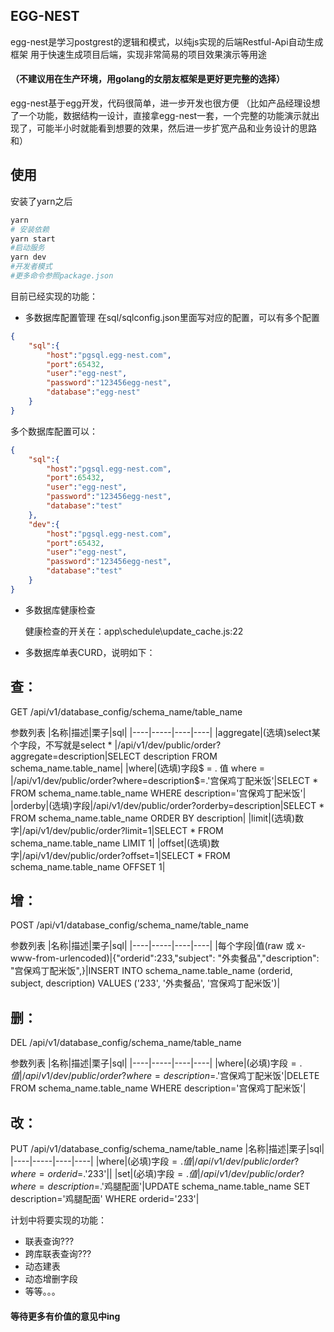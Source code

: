 ## EGG-NEST

egg-nest是学习postgrest的逻辑和模式，以纯js实现的后端Restful-Api自动生成框架 用于快速生成项目后端，实现非常简易的项目效果演示等用途

#### （不建议用在生产环境，用golang的女朋友框架是更好更完整的选择）

egg-nest基于egg开发，代码很简单，进一步开发也很方便
（比如产品经理设想了一个功能，数据结构一设计，直接拿egg-nest一套，一个完整的功能演示就出现了，可能半小时就能看到想要的效果，然后进一步扩宽产品和业务设计的思路和）

## 使用
安装了yarn之后
```bash
yarn
# 安装依赖
yarn start
#启动服务
yarn dev
#开发者模式
#更多命令参照package.json
```

目前已经实现的功能：
+ 多数据库配置管理
    在sql/sqlconfig.json里面写对应的配置，可以有多个配置
```json
{
    "sql":{
        "host":"pgsql.egg-nest.com",
        "port":65432,
        "user":"egg-nest",
        "password":"123456egg-nest",
        "database":"egg-nest"
    }
}
```

多个数据库配置可以：
```json
{
    "sql":{
        "host":"pgsql.egg-nest.com",
        "port":65432,
        "user":"egg-nest",
        "password":"123456egg-nest",
        "database":"test"
    },
    "dev":{
        "host":"pgsql.egg-nest.com",
        "port":65432,
        "user":"egg-nest",
        "password":"123456egg-nest",
        "database":"test"
    }
}
```

+ 多数据库健康检查

    健康检查的开关在：app\schedule\update_cache.js:22 

    

+ 多数据库单表CURD，说明如下：



## 查：

GET /api/v1/database_config/schema_name/table_name

参数列表
|名称|描述|栗子|sql|
|----|-----|----|----|
|aggregate|(选填)select某个字段，不写就是select * |/api/v1/dev/public/order?aggregate=description|SELECT description FROM schema_name.table_name|
|where|(选填)字段$ = . 值 where = |/api/v1/dev/public/order?where=description$=.'宫保鸡丁配⽶饭'|SELECT * FROM schema_name.table_name WHERE description='宫保鸡丁配⽶饭'|
|orderby|(选填)字段|/api/v1/dev/public/order?orderby=description|SELECT * FROM schema_name.table_name ORDER BY description|
|limit|(选填)数字|/api/v1/dev/public/order?limit=1|SELECT * FROM schema_name.table_name LIMIT 1|
|offset|(选填)数字|/api/v1/dev/public/order?offset=1|SELECT * FROM schema_name.table_name OFFSET 1|



## 增：

POST /api/v1/database_config/schema_name/table_name

参数列表
|名称|描述|栗子|sql|
|----|-----|----|----|
|每个字段|值(raw 或 x-www-from-urlencoded)|{"orderid":233,"subject": "外卖餐品","description": "宫保鸡丁配⽶饭",}|INSERT INTO schema_name.table_name (orderid, subject, description) VALUES ('233', '外卖餐品', '宫保鸡丁配⽶饭')|



## 删：

DEL /api/v1/database_config/schema_name/table_name

参数列表
|名称|描述|栗子|sql|
|----|-----|----|----|
|where|(必填)字段$=.值|/api/v1/dev/public/order?where=description$=.'宫保鸡丁配⽶饭'|DELETE FROM schema_name.table_name WHERE description='宫保鸡丁配⽶饭'|



## 改：
PUT /api/v1/database_config/schema_name/table_name
|名称|描述|栗子|sql|
|----|-----|----|----|
|where|(必填)字段$=.值|/api/v1/dev/public/order?where=orderid$=.'233'||
|set|(必填)字段$=.值|/api/v1/dev/public/order?where=description$=.'鸡腿配面'|UPDATE schema_name.table_name SET description='鸡腿配面' WHERE orderid='233'|



计划中将要实现的功能：
+ 联表查询???
+ 跨库联表查询???
+ 动态建表
+ 动态增删字段
+ 等等。。。

#### 等待更多有价值的意见中ing
